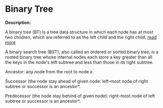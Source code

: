 # Binary Tree

**Description:**

A binary tree (BT) is a tree data structure in which each node has at most two children,
which are referred to as the left child and the right child. [read more](https://en.wikipedia.org/wiki/Binary_tree)

A binary search tree (BST), also called an ordered or sorted binary tree,
is a rooted binary tree whose internal nodes each store a key greater than all
the keys in the node's left subtree and less than those in its right subtree.

Ancestor: any node from the root to node x.

Successor (the node stay ahead of given node: left-most node of right subtree or successor is an ancestor*.

Predecessor (the node stay behind of given node): right-most node of left subtree or successor is an ancestor*.

